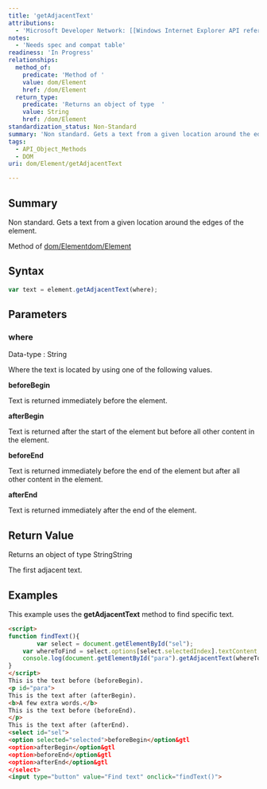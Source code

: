 ```yaml
---
title: 'getAdjacentText'
attributions:
  - 'Microsoft Developer Network: [[Windows Internet Explorer API reference](http://msdn.microsoft.com/en-us/library/ie/hh828809%28v=vs.85%29.aspx) Article]'
notes:
  - 'Needs spec and compat table'
readiness: 'In Progress'
relationships:
  method_of:
    predicate: 'Method of '
    value: dom/Element
    href: /dom/Element
  return_type:
    predicate: 'Returns an object of type  '
    value: String
    href: /dom/Element
standardization_status: Non-Standard
summary: 'Non standard. Gets a text from a given location around the edges of the element.'
tags:
  - API_Object_Methods
  - DOM
uri: dom/Element/getAdjacentText

---
```

## Summary

Non standard. Gets a text from a given location around the edges of the element.

Method of [dom/Element](/dom/Element)[dom/Element](/dom/Element)

## Syntax

``` js
var text = element.getAdjacentText(where);
```

## Parameters

### where

 Data-type
:   String

 Where the text is located by using one of the following values.

**beforeBegin**

Text is returned immediately before the element.

**afterBegin**

Text is returned after the start of the element but before all other content in the element.

**beforeEnd**

Text is returned immediately before the end of the element but after all other content in the element.

**afterEnd**

Text is returned immediately after the end of the element.

## Return Value

Returns an object of type StringString

The first adjacent text.

## Examples

This example uses the **getAdjacentText** method to find specific text.

``` html
<script>
function findText(){
        var select = document.getElementById("sel");
    var whereToFind = select.options[select.selectedIndex].textContent;
    console.log(document.getElementById("para").getAdjacentText(whereToFind));
}
</script>
This is the text before (beforeBegin).
<p id="para">
This is the text after (afterBegin).
<b>A few extra words.</b>
This is the text before (beforeEnd).
</p>
This is the text after (afterEnd).
<select id="sel">
<option selected="selected">beforeBegin</option&gtl
<option>afterBegin</option&gtl
<option>beforeEnd</option&gtl
<option>afterEnd</option&gtl
</select>
<input type="button" value="Find text" onclick="findText()">
```

